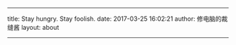 ---

title: Stay hungry. Stay foolish.
date: 2017-03-25 16:02:21
author: 修电脑的裁缝酱
layout: about
	
---